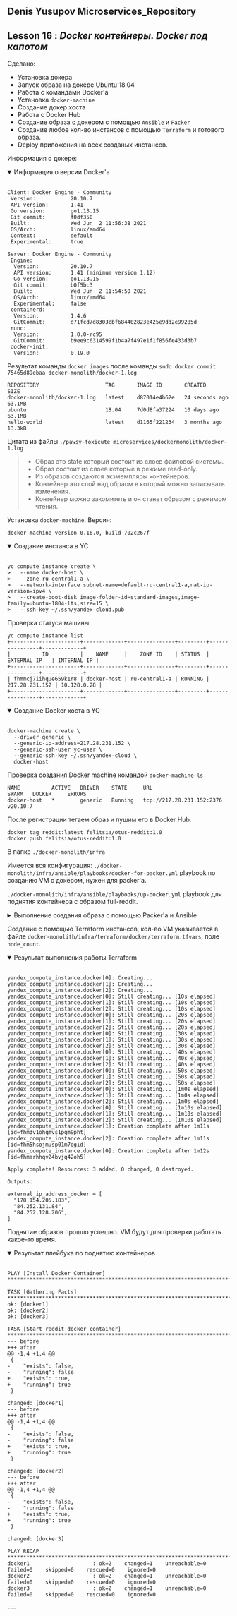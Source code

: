 ## Denis Yusupov Microservices_Repository

## Lesson 16 : _Docker контейнеры. Docker под капотом_
Сделано:
 + Установка докера
 + Запуск образа на докере Ubuntu 18.04
 + Работа с командами Docker'a
 + Установка `docker-machine`
 + Создание докер хоста
 + Работа с Docker Hub
 + Создание образа с докером с помощью `Ansible` и `Packer`
 + Создание любое кол-во инстансов с помощью `Terraform` и готового образа.
 + Deploy приложения на всех созданых инстансов.


Информация о докере:
<details open>
<summary>Информация о версии Docker'a</summary>
<br>

```
Client: Docker Engine - Community
 Version:           20.10.7
 API version:       1.41
 Go version:        go1.13.15
 Git commit:        f0df350
 Built:             Wed Jun  2 11:56:38 2021
 OS/Arch:           linux/amd64
 Context:           default
 Experimental:      true

Server: Docker Engine - Community
 Engine:
  Version:          20.10.7
  API version:      1.41 (minimum version 1.12)
  Go version:       go1.13.15
  Git commit:       b0f5bc3
  Built:            Wed Jun  2 11:54:50 2021
  OS/Arch:          linux/amd64
  Experimental:     false
 containerd:
  Version:          1.4.6
  GitCommit:        d71fcd7d8303cbf684402823e425e9dd2e99285d
 runc:
  Version:          1.0.0-rc95
  GitCommit:        b9ee9c6314599f1b4a7f497e1f1f856fe433d3b7
 docker-init:
  Version:          0.19.0
```
</details>

Результат команды `docker images` после команды `sudo docker commit 75465d89ebaa docker-monolith/docker-1.log`

```
REPOSITORY                     TAG       IMAGE ID       CREATED          SIZE
docker-monolith/docker-1.log   latest    d87014e4b62e   24 seconds ago   63.1MB
ubuntu                         18.04     7d0d8fa37224   10 days ago      63.1MB
hello-world                    latest    d1165f221234   3 months ago     13.3kB
```
Цитата из файлы `./pawsy-foxicute_microservices/dockermonolith/docker-1.log`

> + Образ это state который состоит из слоев файловой системы.
> + Образ состоит из слоев которые в режиме read-only.
> + Из образов создаются экзмемпляры контейнеров.
> + Контейнер это слой над обраом в который можно записывать изменения.
> + Контейнер можно закомитеть и он станет образом с режимом чтения.

Установка `docker-machine`. Версия:

```
docker-machine version 0.16.0, build 702c267f
```

<details open>
<summary>Создание инстанса в YC</summary>
<br>

```
yc compute instance create \
>   --name docker-host \
>   --zone ru-central1-a \
>   --network-interface subnet-name=default-ru-central1-a,nat-ip-version=ipv4 \
>   --create-boot-disk image-folder-id=standard-images,image-family=ubuntu-1804-lts,size=15 \
>   --ssh-key ~/.ssh/yandex-cloud.pub
```

Проверка статуса машины:

```
yc compute instance list
+----------------------+-------------+---------------+---------+----------------+-------------+
|          ID          |    NAME     |    ZONE ID    | STATUS  |  EXTERNAL IP   | INTERNAL IP |
+----------------------+-------------+---------------+---------+----------------+-------------+
| fhmmcj7iihque659k1r8 | docker-host | ru-central1-a | RUNNING | 217.28.231.152 | 10.128.0.28 |
+----------------------+-------------+---------------+---------+----------------+-------------+
```
</details>

<details open>
<summary>Создание Docker хоста в YC</summary>
<br>

```
docker-machine create \
  --driver generic \
  --generic-ip-address=217.28.231.152 \
  --generic-ssh-user yc-user \
  --generic-ssh-key ~/.ssh/yandex-cloud \
  docker-host
```
</details>

Проверка создания Docker machine командой `docker-machine ls`

```
NAME          ACTIVE   DRIVER    STATE     URL                         SWARM   DOCKER     ERRORS
docker-host   *        generic   Running   tcp://217.28.231.152:2376           v20.10.7
```

После регистрации тегаем образ и пушим его в Docker Hub.

```
docker tag reddit:latest felitsia/otus-reddit:1.0
docker push felitsia/otus-reddit:1.0
```
В папке `./docker-monolith/infra`

Имеется вся конфигурация:
`./docker-monolith/infra/ansible/playbooks/docker-for-packer.yml` playbook по созданию VM c докером, нужен для packer'a.

`./docker-monolith/infra/ansible/playbooks/up-docker.yml` playbook для поднятия контейнера с образом full-reddit.

<details closed>
<summary>Выполнение создания образа с помощью Packer'a и Ansible</summary>
<br>

```
==> yandex: Creating temporary ssh key for instance...
==> yandex: Using as source image: fd83klic6c8gfgi40urb (name: "ubuntu-2004-lts-1623345129", family: "ubuntu-2004-lts")
==> yandex: Use provided subnet id e9bmfnr0jifjdfrff2n4
==> yandex: Creating disk...
==> yandex: Creating instance...
==> yandex: Waiting for instance with id fhm9gb02ej2cfofjs8tj to become active...
    yandex: Detected instance IP: 178.154.206.223
==> yandex: Using SSH communicator to connect: 178.154.206.223
==> yandex: Waiting for SSH to become available...
==> yandex: Connected to SSH!
==> yandex: Provisioning with Ansible...
    yandex: Setting up proxy adapter for Ansible....
==> yandex: Executing Ansible: ansible-playbook -e packer_build_name="yandex" -e packer_builder_type=yandex --ssh-extra-args '-o IdentitiesOnly=yes' -e ansible_ssh_private_key_file=/tmp/ansible-key830690945 -i /tmp/packer-provisioner-ansible476259820 /home/pawsy/pawsy-foxicute_microservices/docker-monolith/infra/ansible/playbooks/docker-for-packer.yml
    yandex:
    yandex: PLAY [all] *********************************************************************
    yandex:
    yandex: TASK [Gathering Facts] *********************************************************
    yandex: ok: [default]
    yandex:
    yandex: TASK [Update apt cache] ********************************************************
    yandex: changed: [default]
    yandex:
    yandex: TASK [Upgrade all apt packages] ************************************************
    yandex: changed: [default]
    yandex:
    yandex: TASK [Install dependencies] ****************************************************
    yandex: changed: [default]
    yandex:
    yandex: TASK [Add an apt signing key for Docker] ***************************************
    yandex: changed: [default]
    yandex:
    yandex: TASK [Add apt repository for stable version] ***********************************
    yandex: changed: [default]
    yandex:
    yandex: TASK [Install Docker] **********************************************************
    yandex: changed: [default]
    yandex:
    yandex: TASK [Add user to the docker group.] *******************************************
    yandex: changed: [default]
    yandex:
    yandex: TASK [Install pip dependencies] ************************************************
    yandex: changed: [default]
    yandex:
    yandex: TASK [Ensure pip is updated] ***************************************************
    yandex: ok: [default]
    yandex:
    yandex: TASK [Install pip packages for docker-compose] *********************************
    yandex: changed: [default]
    yandex:
    yandex: PLAY RECAP *********************************************************************
    yandex: default                    : ok=11   changed=9    unreachable=0    failed=0    skipped=0    rescued=0    ignored=0
    yandex:
==> yandex: Stopping instance...
==> yandex: Deleting instance...
    yandex: Instance has been deleted!
==> yandex: Creating image: docker-1624916400
==> yandex: Waiting for image to complete...
==> yandex: Success image create...
==> yandex: Destroying boot disk...
    yandex: Disk has been deleted!
Build 'yandex' finished after 9 minutes 55 seconds.

==> Wait completed after 9 minutes 55 seconds

==> Builds finished. The artifacts of successful builds are:
--> yandex: A disk image was created: docker-1624916400 (id: fd8psi86rd4o8ah7s764) with family name docker-base
```
</details>

Создание с помощью Terraform инстансов, кол-во VM указывается в файле `docker-monolith/infra/terraform/docker/terraform.tfvars`, поле `node_count`.

<details open>
<summary>Результат выполнения работы Terraform</summary>
<br>

```
yandex_compute_instance.docker[0]: Creating...
yandex_compute_instance.docker[1]: Creating...
yandex_compute_instance.docker[2]: Creating...
yandex_compute_instance.docker[0]: Still creating... [10s elapsed]
yandex_compute_instance.docker[1]: Still creating... [10s elapsed]
yandex_compute_instance.docker[2]: Still creating... [10s elapsed]
yandex_compute_instance.docker[0]: Still creating... [20s elapsed]
yandex_compute_instance.docker[1]: Still creating... [20s elapsed]
yandex_compute_instance.docker[2]: Still creating... [20s elapsed]
yandex_compute_instance.docker[0]: Still creating... [30s elapsed]
yandex_compute_instance.docker[1]: Still creating... [30s elapsed]
yandex_compute_instance.docker[2]: Still creating... [30s elapsed]
yandex_compute_instance.docker[0]: Still creating... [40s elapsed]
yandex_compute_instance.docker[1]: Still creating... [40s elapsed]
yandex_compute_instance.docker[2]: Still creating... [40s elapsed]
yandex_compute_instance.docker[0]: Still creating... [50s elapsed]
yandex_compute_instance.docker[1]: Still creating... [50s elapsed]
yandex_compute_instance.docker[2]: Still creating... [50s elapsed]
yandex_compute_instance.docker[0]: Still creating... [1m0s elapsed]
yandex_compute_instance.docker[1]: Still creating... [1m0s elapsed]
yandex_compute_instance.docker[2]: Still creating... [1m0s elapsed]
yandex_compute_instance.docker[0]: Still creating... [1m10s elapsed]
yandex_compute_instance.docker[1]: Still creating... [1m10s elapsed]
yandex_compute_instance.docker[2]: Still creating... [1m10s elapsed]
yandex_compute_instance.docker[1]: Creation complete after 1m11s [id=fhm3v1ohqmvs1pqm9pht]
yandex_compute_instance.docker[2]: Creation complete after 1m11s [id=fhm5hsojmusp01m7qgid]
yandex_compute_instance.docker[0]: Creation complete after 1m12s [id=fhmarhhqv24bvjq42oh5]

Apply complete! Resources: 3 added, 0 changed, 0 destroyed.

Outputs:

external_ip_address_docker = [
  "178.154.205.183",
  "84.252.131.84",
  "84.252.128.206",
]
```
</details>

Поднятие образов прошло успешно. VM будут для проверки работать какое-то время.

<details open>
<summary>Результат плейбука по поднятию контейнеров</summary>
<br>

```
PLAY [Install Docker Container] *******************************************************************************************************

TASK [Gathering Facts] *******************************************************************************************************
ok: [docker1]
ok: [docker2]
ok: [docker3]

TASK [Start reddit docker container] *******************************************************************************************************
--- before
+++ after
@@ -1,4 +1,4 @@
 {
-    "exists": false,
-    "running": false
+    "exists": true,
+    "running": true
 }

changed: [docker1]
--- before
+++ after
@@ -1,4 +1,4 @@
 {
-    "exists": false,
-    "running": false
+    "exists": true,
+    "running": true
 }

changed: [docker2]
--- before
+++ after
@@ -1,4 +1,4 @@
 {
-    "exists": false,
-    "running": false
+    "exists": true,
+    "running": true
 }

changed: [docker3]

PLAY RECAP
*******************************************************************************************************
docker1                    : ok=2    changed=1    unreachable=0    failed=0    skipped=0    rescued=0    ignored=0
docker2                    : ok=2    changed=1    unreachable=0    failed=0    skipped=0    rescued=0    ignored=0
docker3                    : ok=2    changed=1    unreachable=0    failed=0    skipped=0    rescued=0    ignored=0
```
</details>
---
